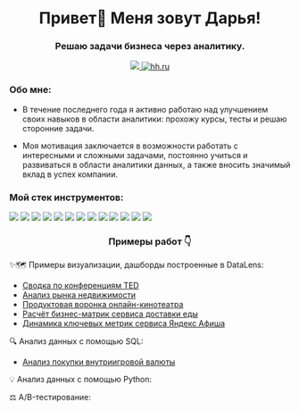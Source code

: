 <h1 align="center">Привет👋 Меня зовут Дарья!</h1>


<h3 align="center">Решаю задачи бизнеса через аналитику.</h3>

<div align="center">
    <a href=" https://t.me/dr_rrrrrrrrr" target="_blank">
    <img src="https://img.shields.io/badge/Telegram-2CA5E0?style=for-the-badge&logo=telegram&logoColor=white"  />
  </a>
     <a href="https://spb.hh.ru/resume/1ffe8e1bff0eee30590039ed1f654b6e42544f" target="_blank">
    <img src="https://img.shields.io/badge/HH-D32F2F?style=for-the-badge&logo=HH&logoColor=FFFFFF" alt="hh.ru" />
  </a>
 </div>

<h3 align="left">Обо мне:</h3>
<p align="left">

- В течение последнего года я активно работаю над улучшением своих навыков в области аналитики: прохожу курсы, тесты и решаю сторонние задачи.

- Моя мотивация заключается в возможности работать с интересными и сложными задачами, постоянно учиться и развиваться в области аналитики данных, а также вносить значимый вклад в успех компании.

<h3 align="left">Мой стек инструментов:</h3>

<div align="left">
  <img src="https://img.shields.io/badge/SQL-4479A1?style=for-the-badge&logo=postgresql&logoColor=white"  />
  <img src="https://img.shields.io/badge/DBeaver-4479A1?style=for-the-badge&logo=DBeaver&logoColor=white"  />  
  <img src="https://img.shields.io/badge/PostgreSQL-4479A1?style=for-the-badge&logo=sql&logoColor=white"  />
  <img src="https://img.shields.io/badge/Google_Sheets-34A853?style=for-the-badge&logo=google-sheets&logoColor=white"  />
  <img src="https://img.shields.io/badge/Microsoft_Excel-217346?style=for-the-badge&logo=microsoft-excel&logoColor=white"  />  
  <img src="https://img.shields.io/badge/Jupyter_Notebook-F37626?style=for-the-badge&logo=Jupyter&logoColor=white"  />
  <img src="https://img.shields.io/badge/Python-3776AB?style=for-the-badge&logo=python&logoColor=white"  />
  <img src="https://img.shields.io/badge/Pandas-150458?style=for-the-badge&logo=pandas&logoColor=white"  />
  <img src="https://img.shields.io/badge/Plotly-3F4F75?style=for-the-badge&logo=plotly&logoColor=white" />
  <img src="https://img.shields.io/badge/NumPy-013243?style=for-the-badge&logo=numpy&logoColor=white"  />
  <img src="https://img.shields.io/badge/Seaborn-404D5C?style=for-the-badge&logo=seaborn&logoColor=white" />
  <img src="https://img.shields.io/badge/Matplotlib-11557C?style=for-the-badge&logo=matplotlib&logoColor=white" />  
  <img src="https://img.shields.io/badge/Yandex_DataLens-FF0000?style=for-the-badge&logo=yandex&logoColor=white"  />
    
</div>


<h3 align="center">Примеры работ 👇</h3>

✨🗺️ Примеры визуализации, дашборды построенные в DataLens:
* [Сводка по конференциям TED](https://datalens.yandex/w9uuj3r3r35uj)
* [Анализ рынка недвижимости](https://datalens.yandex.cloud/r7h143bdgzsoe)
* [Продуктовая воронка онлайн-кинотеатра](https://datalens.yandex.cloud/gat58098c4pk2)
* [Расчёт бизнес-матрик сервиса доставки еды](https://datalens.yandex.cloud/todj7j4wuywuf)
* [Динамика ключевых метрик сервиса Яндекс Афиша](https://datalens.yandex.cloud/gocngenmx1js2)


🔍 Анализ данных с помощью SQL:
* [Анализ покупки внутриигровой валюты](https://github.com/DariaRodina22/SQL/blob/main/Script-4.sql)

💡 Aнализ данных с помощью Python:


⚖️ A/B-тестирование:

